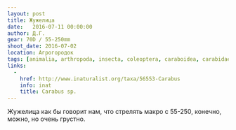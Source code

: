 ```yaml
---
layout: post
title: Жужелица
date:   2016-07-11 00:00:00
author: Д.Г.
gear: 70D / 55-250mm
shoot_date: 2016-07-02
location: Агрогородок
tags: [animalia, arthropoda, insecta, coleoptera, caraboidea, carabidae, carabus]
links:
  -
    href: http://www.inaturalist.org/taxa/56553-Carabus
    info: inat
    title: Carabus sp.
---
```


Жужелица как бы говорит нам, что стрелять макро с 55-250, конечно, можно, но очень грустно.
